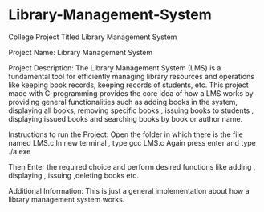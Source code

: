 # Library-Management-System
College Project Titled Library Management System 

Project Name: Library Management System 

Project Description:
The Library Management System (LMS) is a fundamental tool for efficiently managing library resources and operations like keeping book records, keeping records of students, etc. This project made with C-programming provides the core idea of how a LMS works by providing general functionalities such as adding books in the system, displaying all books, removing specific books , issuing books to students ,  displaying  issued books and searching books by book or author name.

Instructions to run the Project:
Open the folder in which there is the file named LMS.c
In new terminal , type gcc LMS.c
Again press enter and type ./a.exe

Then Enter the required choice and perform desired functions like adding , displaying , issuing ,deleting books etc.

Additional Information:
This is just a general implementation about how a library management system works.  
 
 
